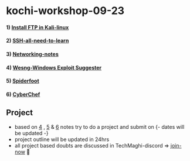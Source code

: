 # kochi-workshop-09-23

#### 1) [Install FTP in Kali-linux](https://keralahacker.github.io/kochi-workshop-09-23/Install%20FTP%20in%20Kali.html) 
#### 2) [SSH-all-need-to-learn](https://keralahacker.github.io/kochi-workshop-09-23/SSH%20Setup%20on%20Kali%20Linux.html)
#### 3) [Networking-notes](https://keralahacker.github.io/kochi-workshop-09-23/Networking-note.html)
#### 4) [Wesng-Windows Exploit Suggester](https://github.com/keralahacker/kochi-workshop-09-23/blob/main/wesng.md)
#### 5) [Spiderfoot](https://github.com/keralahacker/kochi-workshop-09-23/blob/main/Spiderfoot.md)
#### 6) [CyberChef](https://github.com/keralahacker/CyberChef)

## Project
* based on [4](https://github.com/keralahacker/kochi-workshop-09-23/blob/main/wesng.md) , [5](https://github.com/keralahacker/kochi-workshop-09-23/blob/main/Spiderfoot.md) & [6](https://github.com/keralahacker/CyberChef) notes try to do a project and submit on {- dates will be updated -}
* project outline will be updated in 24hrs
* all project based doubts are discussed in TechMaghi-discord => [join-now](https://discord.gg/xMSbA2kq) 🤖
